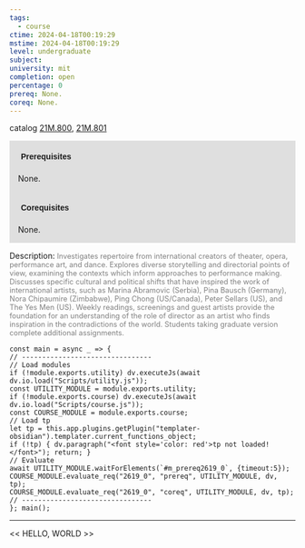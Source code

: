```yaml
---
tags:
  - course
ctime: 2024-04-18T00:19:29
mstime: 2024-04-18T00:19:29
level: undergraduate
subject: 
university: mit
completion: open
percentage: 0
prereq: None.
coreq: None.
---
```


catalog [21M.800](http://student.mit.edu/catalog/m21Mb.html#21M.800), [21M.801](http://student.mit.edu/catalog/m21Mb.html#21M.801)

<span style="display: block; padding: 15px; background-color: rgb(100, 100, 100, 0.2);"><font id="m_prereq2619_0" style="display: block; font-family: Arial, sans-serif; font-weight: bold; padding: 5px">Prerequisites</font><br><span id="prereq2619_0">None.</span></span>
<span style="display: block; padding: 15px; background-color: rgb(100, 100, 100, 0.2);"><font id="m_coreq2619_0" style="display: block; font-family: Arial, sans-serif; font-weight: bold; padding: 5px">Corequisites</font><br><span id="coreq2619_0">None.</span></span>

<font style="">Description:</font>
<font style="color: grey; font-size: 0.8rem;">Investigates repertoire from international creators of theater, opera, performance art, and dance. Explores diverse storytelling and directorial points of view, examining the contexts which inform approaches to performance making. Discusses specific cultural and political shifts that have inspired the work of international artists, such as Marina Abramovic (Serbia), Pina Bausch (Germany), Nora Chipaumire (Zimbabwe), Ping Chong (US/Canada), Peter Sellars (US), and The Yes Men (US). Weekly readings, screenings and guest artists provide the foundation for an understanding of the role of director as an artist who finds inspiration in the contradictions of the world. Students taking graduate version complete additional assignments.</font>

```dataviewjs
const main = async _ => {
// --------------------------------
// Load modules
if (!module.exports.utility) dv.executeJs(await dv.io.load("Scripts/utility.js"));
const UTILITY_MODULE = module.exports.utility;
if (!module.exports.course) dv.executeJs(await dv.io.load("Scripts/course.js"));
const COURSE_MODULE = module.exports.course;
// Load tp
let tp = this.app.plugins.getPlugin("templater-obsidian").templater.current_functions_object;
if (!tp) { dv.paragraph("<font style='color: red'>tp not loaded!</font>"); return; }
// Evaluate
await UTILITY_MODULE.waitForElements(`#m_prereq2619_0`, {timeout:5});
COURSE_MODULE.evaluate_req("2619_0", "prereq", UTILITY_MODULE, dv, tp);
COURSE_MODULE.evaluate_req("2619_0", "coreq", UTILITY_MODULE, dv, tp);
// --------------------------------
}; main();
```

---

<< HELLO, WORLD >>
